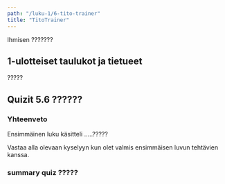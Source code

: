 ```yaml
---
path: "/luku-1/6-tito-trainer"
title: "TitoTrainer"
---
```


<div>
<lead>Ihmisen ???????</lead>
</div>

## 1-ulotteiset taulukot ja tietueet
?????




## Quizit 5.6 ??????

<!-- quiz 5.6 ????????????????? -->

<div><quiznator id="5caf0493fd9fd71425c6d6c6"></quiznator></div>


<!-- Luvun 1 yhteenveto, mitä tuli opittua quiz 1.summary -->

### Yhteenveto
Ensimmäinen luku käsitteli .....?????

Vastaa alla olevaan kyselyyn kun olet valmis ensimmäisen luvun tehtävien kanssa.

### summary quiz ?????
<div><quiznator id="5caf0493fd9fd71425c6d6c6"></quiznator></div>

